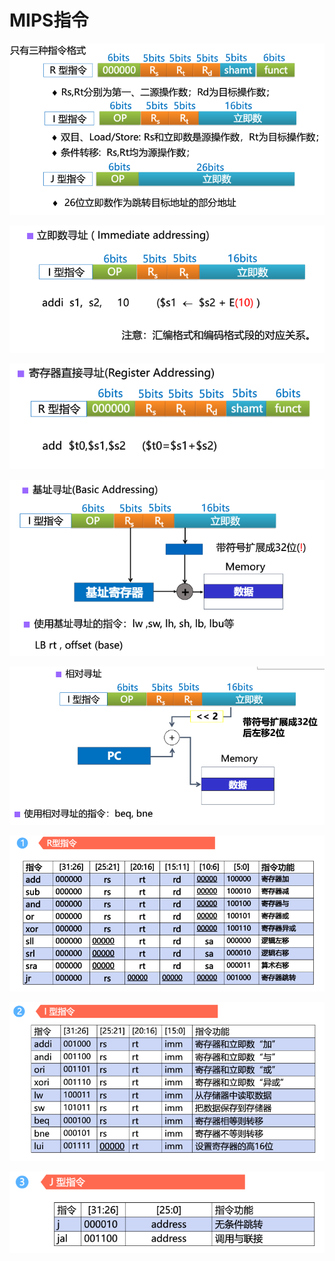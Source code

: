 <!--
 * @Descripttion: 
 * @version: 
 * @Author: WangQing
 * @email: 2749374330@qq.com
 * @Date: 2019-12-25 15:02:45
 * @LastEditors: WangQing
 * @LastEditTime: 2019-12-25 15:26:32
 -->
# MIPS指令

![](images/2019-12-25-15-05-53.png)

![](images/2019-12-25-15-15-00.png)

![](images/2019-12-25-15-15-15.png)

![](images/2019-12-25-15-15-28.png)

![](images/2019-12-25-15-15-46.png)

![](images/2019-12-25-15-21-00.png)

![](images/2019-12-25-15-21-39.png)

![](images/2019-12-25-15-22-04.png)